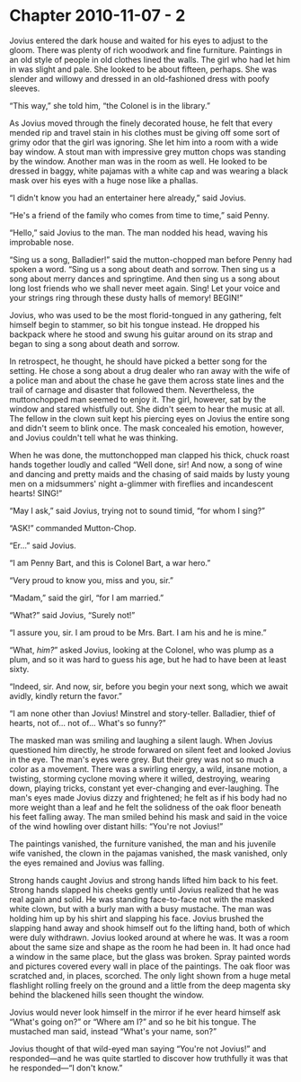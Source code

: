 # Chapter 2010-11-07 - 2

Jovius entered the dark house and waited for his eyes to adjust to the gloom.
There was plenty of rich woodwork and fine furniture.  Paintings in an old style
of people in old clothes lined the walls.  The girl who had let him in was slight
and pale.  She looked to be about fifteen, perhaps.  She was slender and willowy
and dressed in an old-fashioned dress with poofy sleeves.

“This way,” she told him, “the Colonel is in the library.”

As Jovius moved through the finely decorated house, he felt that every
mended rip and travel stain in his clothes must be giving off some sort
of grimy odor that the girl was ignoring. She let him into a room with
a wide bay window. A stout man with impressive grey mutton chops was
standing by the window. Another man was in the room as well. He looked
to be dressed in baggy, white pajamas with a white cap and was wearing a
black mask over his eyes with a huge nose like a phallas.

“I didn't know you had an entertainer here already,” said Jovius.

“He's a friend of the family who comes from time to time,” said
Penny.

“Hello,” said Jovius to the man. The man nodded his head, waving his
improbable nose.

“Sing us a song, Balladier!” said the mutton-chopped man before Penny had
spoken a word.  “Sing us a song about death and sorrow.  Then sing us a
song about merry dances and springtime.  And then sing us a song about
long lost friends who we shall never meet again.  Sing! Let your voice
and your strings ring through these dusty halls of memory! BEGIN!”

Jovius, who was used to be the most florid-tongued in any gathering,
felt himself begin to stammer, so bit his tongue instead.  He dropped
his backpack where he stood and swung his guitar around on its strap
and began to sing a song about death and sorrow.

In retrospect, he thought, he should have picked a better song for the
setting.  He chose a song about a drug dealer who ran away with the wife
of a police man and about the chase he gave them across state lines and
the trail of carnage and disaster that followed them.  Nevertheless, the
muttonchopped man seemed to enjoy it.  The girl, however, sat by the window
and stared whistfully out.  She didn't seem to hear the music at all.
The fellow in the clown suit kept his piercing eyes on Jovius the entire 
song and didn't seem to blink once.  The mask concealed his emotion,
however, and Jovius couldn't tell what he was thinking.

When he was done, the muttonchopped man clapped his thick, chuck roast
hands together loudly and called “Well done, sir! And now, a song of
wine and dancing and pretty maids and the chasing of said maids by
lusty young men on a midsummers' night a-glimmer with fireflies and
incandescent hearts! SING!”

“May I ask,” said Jovius, trying not to sound timid, “for whom I sing?”

“ASK!” commanded Mutton-Chop.

“Er...” said Jovius.

“I am Penny Bart, and this is Colonel Bart, a war hero.”

“Very proud to know you, miss and you, sir.”

“Madam,” said the girl, “for I am married.”

“What?” said Jovius, “Surely not!”

“I assure you, sir. I am proud to be Mrs. Bart. I am his and he is mine.”

“What, *him?*” asked Jovius, looking at the Colonel, who was plump as a plum,
and so it was hard to guess his age, but he had to have been at least sixty.

“Indeed, sir.  And now, sir, before you begin your next song, which we await
avidly, kindly return the favor.”

“I am none other than Jovius! Minstrel and story-teller.  Balladier, thief
of hearts, not of... not of... What's so funny?”

The masked man was smiling and laughing a silent laugh.  When Jovius questioned
him directly, he strode forwared on silent feet and looked Jovius in the eye.
The man's eyes were grey.  But their grey was not so much a color as a movement.
There was a swirling energy, a wild, insane motion, a twisting, storming cyclone
moving where it willed, destroying, wearing down, playing tricks, constant yet
ever-changing and ever-laughing.  The man's eyes made Jovius dizzy and frightened;
he felt as if his body had no more weight than a leaf and he felt the solidness
of the oak floor beneath his feet falling away.  The man smiled behind his mask
and said in the voice of the wind howling over distant hills: “You're not Jovius!”

The paintings vanished, the furniture vanished, the man and his juvenile wife vanished,
the clown in the pajamas vanished, the mask vanished, only the eyes remained and 
Jovius was falling.

Strong hands caught Jovius and strong hands lifted him back to his feet.  Strong
hands slapped his cheeks gently until Jovius realized that he was real again and
solid.  He was standing face-to-face not with the masked white clown, but with
a burly man with a busy mustache.  The man was holding him up by his shirt and
slapping his face.  Jovius brushed the slapping hand away and shook himself out
fo the lifting hand, both of which were duly withdrawn.  Jovius looked around
at where he was.  It was a room about the same size and shape as the room he
had been in.  It had once had a window in the same place, but the glass was
broken.  Spray painted words and pictures covered every wall in place of the
paintings.  The oak floor was scratched and, in places, scorched.  The only
light shown from a huge metal flashlight rolling freely on the ground and a little
from the deep magenta sky behind the blackened hills seen thought the window.

Jovius would never look himself in the mirror if he ever heard himself ask
“What's going on?” or “Where am I?” and so he bit his tongue.  The mustached
man said, instead “What's your name, son?”

Jovius thought of that wild-eyed man saying “You're not Jovius!” and responded—and
he was quite startled to discover how truthfully it was that he responded—“I
don't know.”
